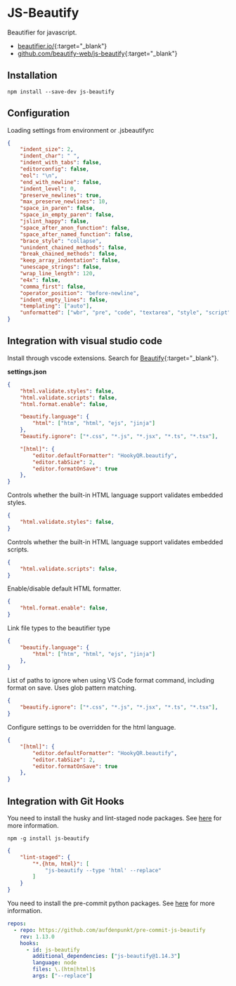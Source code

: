 # JS-Beautify

Beautifier for javascript.

- [beautifier.io/](https://beautifier.io/){:target="_blank"}
- [github.com/beautify-web/js-beautify](https://github.com/beautify-web/js-beautify){:target="_blank"}

## Installation

```shell
npm install --save-dev js-beautify
```

## Configuration

Loading settings from environment or .jsbeautifyrc

```json
{
    "indent_size": 2,
    "indent_char": " ",
    "indent_with_tabs": false,
    "editorconfig": false,
    "eol": "\n",
    "end_with_newline": false,
    "indent_level": 0,
    "preserve_newlines": true,
    "max_preserve_newlines": 10,
    "space_in_paren": false,
    "space_in_empty_paren": false,
    "jslint_happy": false,
    "space_after_anon_function": false,
    "space_after_named_function": false,
    "brace_style": "collapse",
    "unindent_chained_methods": false,
    "break_chained_methods": false,
    "keep_array_indentation": false,
    "unescape_strings": false,
    "wrap_line_length": 120,
    "e4x": false,
    "comma_first": false,
    "operator_position": "before-newline",
    "indent_empty_lines": false,
    "templating": ["auto"],
    "unformatted": ["wbr", "pre", "code", "textarea", "style", "script"]
}
```

## Integration with visual studio code

Install through vscode extensions. Search for [Beautify](https://marketplace.visualstudio.com/items?itemName=HookyQR.beautify){:target="_blank"}.

**settings.json**

```json
{
    "html.validate.styles": false,
    "html.validate.scripts": false,
    "html.format.enable": false,

    "beautify.language": {
        "html": ["htm", "html", "ejs", "jinja"]
    },
    "beautify.ignore": ["*.css", "*.js", "*.jsx", "*.ts", "*.tsx"],

    "[html]": {
        "editor.defaultFormatter": "HookyQR.beautify",
        "editor.tabSize": 2,
        "editor.formatOnSave": true
    },
}
```

Controls whether the built-in HTML language support validates embedded styles.

```json
{
    "html.validate.styles": false,
}
```

Controls whether the built-in HTML language support validates embedded scripts.

```json
{
    "html.validate.scripts": false,
}
```

Enable/disable default HTML formatter.

```json
{
    "html.format.enable": false,
}
```

Link file types to the beautifier type

```json
{
    "beautify.language": {
        "html": ["htm", "html", "ejs", "jinja"]
    },
}
```

List of paths to ignore when using VS Code format command, including format on save. Uses glob pattern matching.

```json
{
    "beautify.ignore": ["*.css", "*.js", "*.jsx", "*.ts", "*.tsx"],
}
```

Configure settings to be overridden for the html language.

```json
{
    "[html]": {
        "editor.defaultFormatter": "HookyQR.beautify",
        "editor.tabSize": 2,
        "editor.formatOnSave": true
    },
}
```

## Integration with Git Hooks

You need to install the husky and lint-staged node packages. See [here](/docs/version-control-systems/git/git-hooks.html) for more information.

```shell
npm -g install js-beautify
```

```json
{
    "lint-staged": {
        "*.{htm, html}": [
            "js-beautify --type 'html' --replace"
        ]
    }
}
```

You need to install the pre-commit python packages. See [here](/docs/version-control-systems/git/pre-commit.html) for more information.

```yaml
repos:
  - repo: https://github.com/aufdenpunkt/pre-commit-js-beautify
    rev: 1.13.0
    hooks:
      - id: js-beautify
        additional_dependencies: ["js-beautify@1.14.3"]
        language: node
        files: \.(htm|html)$
        args: ["--replace"]
```

